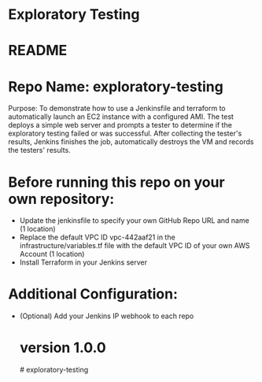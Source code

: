 # Exploratory Testing
<H1>README</H1>
<H1>Repo Name: exploratory-testing</H1>
<P>Purpose: To demonstrate how to use a Jenkinsfile and terraform to automatically launch an EC2 instance with a configured AMI. The test deploys a simple web server and prompts a tester to determine if the exploratory testing failed or was successful. After collecting the tester's results, Jenkins finishes the job, automatically destroys the VM and records the testers' results.
</P>

<H1>Before running this repo on your own repository:</H1>

<UL>
<LI>Update the jenkinsfile to specify your own GitHub Repo URL and name (1 location)
<LI>Replace the default VPC ID vpc-442aaf21 in the infrastructure/variables.tf file with the default VPC ID of your own AWS Account (1 location)
<LI>Install Terraform in your Jenkins server
</UL>
  
<H1>Additional Configuration:</H1>

<UL>
<LI> (Optional) Add your Jenkins IP webhook to each repo

<H1>version 1.0.0 </H1>
# exploratory-testing
